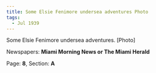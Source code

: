 ```yaml
---  
title: Some Elsie Fenimore undersea adventures Photo  
tags:  
  - Jul 1939  
---  
```

  
Some Elsie Fenimore undersea adventures. [Photo]  
  
Newspapers: **Miami Morning News or The Miami Herald**  
  
Page: **8**, Section: **A** 
